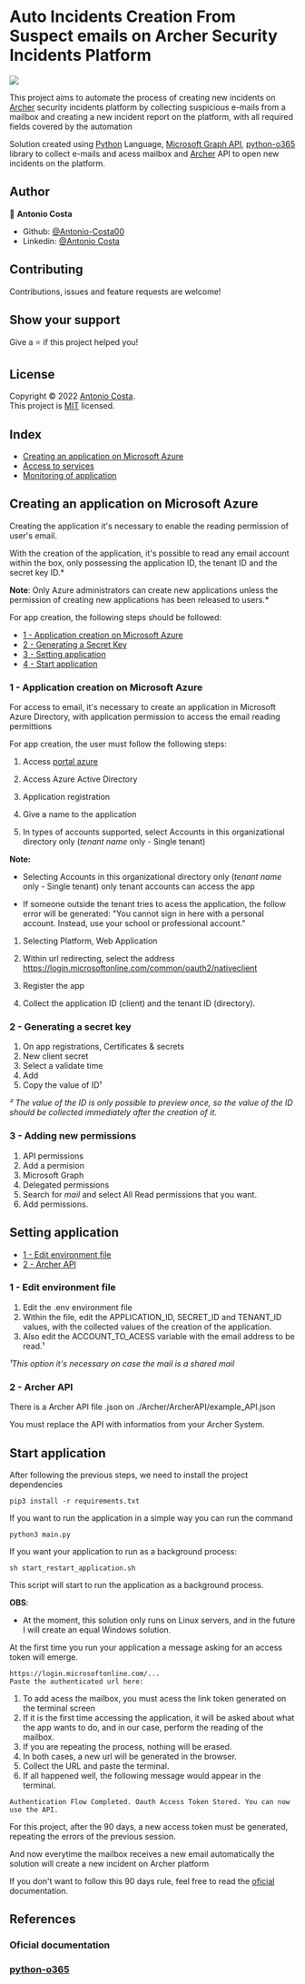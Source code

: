 [Archer]: https://www.archerirm.com/
[Python]: https://www.python.org/
[python-o365]: (https://github.com/O365/python-o365)
[Microsoft Graph API]: (https://docs.microsoft.com/pt-br/graph/overview)
[Antonio Costa]: (https://github.com/Antonio-Costa00)
[portal azure]: (https://portal.azure.com/#home)

# Auto Incidents Creation From Suspect emails on Archer Security Incidents Platform 

![](Process_diagram.jpg)

This project aims to automate the process of creating new incidents on [Archer] security incidents platform by collecting suspicious e-mails from a mailbox and creating a new incident report on the platform, with all required fields covered by the automation

Solution created using [Python] Language, [Microsoft Graph API], [python-o365] library to collect e-mails and acess mailbox and [Archer] API to open new incidents on the platform.

## Author

👤 **Antonio Costa**

* Github: [@Antonio-Costa00](https://github.com/Antonio-Costa00)
* Linkedin: [@Antonio Costa](https://www.linkedin.com/in/antonio-costa-099ab0182/)

## Contributing

Contributions, issues and feature requests are welcome!

## Show your support

Give a ⭐️ if this project helped you!

## License

Copyright © 2022 [Antonio Costa](https://github.com/Antonio-Costa00).<br/>
This project is [MIT](https://github.com/Antonio-Costa00/Calculus-exercises/blob/main/LICENSE) licensed.

## Index

- [Creating an application on Microsoft Azure](#application)
- [Access to services](#application_acess)
- [Monitoring of application](#monitoring)

## Creating an application on Microsoft Azure <a name = "application"></a>

Creating the application it's necessary to enable the reading permission of user's email.

With the creation of the application, it's possible to read any email account within the box, only possessing the application ID, the tenant ID and the secret key ID.*

**Note**: Only Azure administrators can create new applications unless the permission of creating new applications has been released to users.*

For app creation, the following steps should be followed:

- [1 - Application creation on Microsoft Azure](#new_application)
- [2 - Generating a Secret Key](#secret_key)
- [3 - Setting application](#set_app)
- [4 - Start application](#start_app)

### 1 - Application creation on Microsoft Azure <a name = "new_application" ></a>

For access to email, it's necessary to create an application in Microsoft Azure Directory, with application permission to access the email reading permittions

For app creation, the user must follow the following steps:

1. Access [portal azure]

1. Access Azure Active Directory

1. Application registration

1. Give a name to the application

1. In types of accounts supported, select Accounts in this organizational directory only (*tenant name* only - Single tenant)

**Note:**

- Selecting Accounts in this organizational directory only (*tenant name* only - Single tenant) only tenant accounts can access the app 

- If someone outside the tenant tries to acess the application, the follow error will be generated: "You cannot sign in here with a personal account. Instead, use your school or professional account."

1. Selecting Platform, Web Application

1. Within url redirecting, select the address https://login.microsoftonline.com/common/oauth2/nativeclient

1. Register the app

1. Collect the application ID (client) and the tenant ID (directory).

### 2 - Generating a secret key <a name = "secret_key"></a>

1. On app registrations, Certificates & secrets 
1. New client secret
1. Select a validate time
1. Add
1. Copy the value of ID¹

*² The value of the ID is only possible to preview once, so the value of the ID should be collected immediately after the creation of it.* 

### 3 - Adding new permissions <a name = "new_permissions"></a>

1. API permissions
1. Add a permision
1. Microsoft Graph
1. Delegated permissions
1. Search for *mail* and select All Read permissions that you want.
1. Add permissions.

## Setting application <a name = "set_app"></a>

- [1 - Edit environment file](#edit_env)
- [2 - Archer API](#Archer_API)

### 1 - Edit environment file <a name = "edit_env"></a>

1. Edit the .env environment file
1. Within the file, edit the APPLICATION_ID, SECRET_ID and TENANT_ID values, with the collected values of the creation of the application.
1. Also edit the ACCOUNT_TO_ACESS variable with the email address to be read.¹

*¹This option it's necessary on case the mail is a shared mail*

### 2 - Archer API <a name = "Archer_API"></a>

There is a Archer API file .json on ./Archer/ArcherAPI/example_API.json

You must replace the API with informatios from your Archer System.


## Start application <a name = "start_app"></a>

After following the previous steps, we need to install the project dependencies

```
pip3 install -r requirements.txt
```

If you want to run the application in a simple way you can run the command

```
python3 main.py
```

If you want your application to run as a background process:

```
sh start_restart_application.sh
```

This script will start to run the application as a background process.

**OBS**: 

- At the moment, this solution only runs on Linux servers, and in the future I will create an equal Windows solution.

At the first time you run your application a message asking for an access token will emerge.

```
https://login.microsoftonline.com/...
Paste the authenticated url here:
```

1. To add acess the mailbox, you must acess the link token generated on the terminal screen
1. If it is the first time accessing the application, it will be asked about what the app wants to do, and in our case, perform the reading of the mailbox.
1. If you are repeating the process, nothing will be erased.
1. In both cases, a new url will be generated in the browser.
1. Collect the URL and paste the terminal.
1. If all happened well, the following message would appear in the terminal.

```
Authentication Flow Completed. Oauth Access Token Stored. You can now use the API.
```

For this project, after the 90 days, a new access token must be generated, repeating the errors of the previous session.

And now everytime the mailbox receives a new email automatically the solution will create a new incident on Archer platform

If you don't want to follow this 90 days rule, feel free to read the [oficial](https://github.com/O365/python-o365) documentation.

## References

### Oficial documentation <a name = "oficial_doc"></a>

### [python-o365](https://github.com/O365/python-o365)
